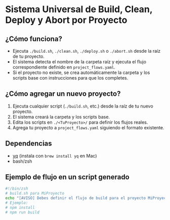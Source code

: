 # Sistema Universal de Build, Clean, Deploy y Abort por Proyecto

## ¿Cómo funciona?

- Ejecuta `./build.sh`, `./clean.sh`, `./deploy.sh` o `./abort.sh` desde la raíz de tu proyecto.
- El sistema detecta el nombre de la carpeta raíz y ejecuta el flujo correspondiente definido en `project_flows.yaml`.
- Si el proyecto no existe, se crea automáticamente la carpeta y los scripts base con instrucciones para que los completes.

## ¿Cómo agregar un nuevo proyecto?

1. Ejecuta cualquier script (`./build.sh`, etc.) desde la raíz de tu nuevo proyecto.
2. El sistema creará la carpeta y los scripts base.
3. Edita los scripts en `./<TuProyecto>/` para definir los flujos reales.
4. Agrega tu proyecto a `project_flows.yaml` siguiendo el formato existente.

## Dependencias

- [yq](https://github.com/mikefarah/yq) (instala con `brew install yq` en Mac)
- bash/zsh

## Ejemplo de flujo en un script generado

```sh
#!/bin/zsh
# build.sh para MiProyecto
echo "[AVISO] Debes definir el flujo de build para el proyecto MiProyecto en este archivo."
# Ejemplo:
# npm install
# npm run build
``` 